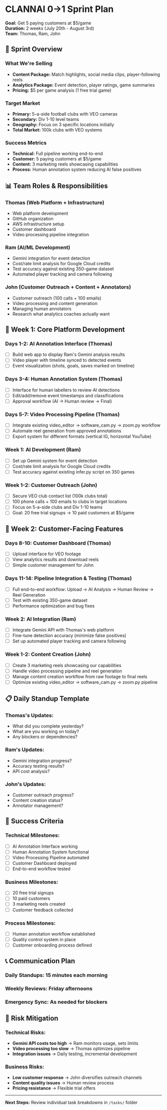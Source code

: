 # CLANNAI 0→1 Sprint Plan
**Goal:** Get 5 paying customers at $5/game  
**Duration:** 2 weeks (July 20th - August 3rd)  
**Team:** Thomas, Ram, John

## 🎯 **Sprint Overview**

### **What We're Selling**
- **Content Package:** Match highlights, social media clips, player-following reels
- **Analytics Package:** Event detection, player ratings, game summaries
- **Pricing:** $5 per game analysis (1 free trial game)

### **Target Market**
- **Primary:** 5-a-side football clubs with VEO cameras
- **Secondary:** Div 1-10 level teams
- **Geography:** Focus on 3 specific locations initially
- **Total Market:** 100k clubs with VEO systems

### **Success Metrics**
- **Technical:** Full pipeline working end-to-end
- **Customer:** 5 paying customers at $5/game
- **Content:** 3 marketing reels showcasing capabilities
- **Process:** Human annotation system reducing AI false positives

## 📊 **Team Roles & Responsibilities**

### **Thomas (Web Platform + Infrastructure)**
- Web platform development
- GitHub organization
- AWS infrastructure setup
- Customer dashboard
- Video processing pipeline integration

### **Ram (AI/ML Development)**
- Gemini integration for event detection
- Cost/rate limit analysis for Google Cloud credits
- Test accuracy against existing 350-game dataset
- Automated player tracking and camera following

### **John (Customer Outreach + Content + Annotators)**
- Customer outreach (100 calls + 100 emails)
- Video processing and content generation
- Managing human annotators
- Research what analytics coaches actually want

## 🚀 **Week 1: Core Platform Development**

### **Days 1-2: AI Annotation Interface (Thomas)**
- [ ] Build web app to display Ram's Gemini analysis results
- [ ] Video player with timeline synced to detected events
- [ ] Event visualization (shots, goals, saves marked on timeline)

### **Days 3-4: Human Annotation System (Thomas)**
- [ ] Interface for human labellers to review AI detections
- [ ] Edit/add/remove event timestamps and classifications
- [ ] Approval workflow (AI → Human review → Final)

### **Days 5-7: Video Processing Pipeline (Thomas)**
- [ ] Integrate existing video_editor → software_cam.py → zoom.py workflow
- [ ] Automate reel generation from approved annotations
- [ ] Export system for different formats (vertical IG, horizontal YouTube)

### **Week 1: AI Development (Ram)**
- [ ] Set up Gemini system for event detection
- [ ] Cost/rate limit analysis for Google Cloud credits
- [ ] Test accuracy against existing infer.py script on 350 games

### **Week 1-2: Customer Outreach (John)**
- [ ] Secure VEO club contact list (100k clubs total)
- [ ] 100 phone calls + 100 emails to clubs in target locations
- [ ] Focus on 5-a-side clubs and Div 1-10 teams
- [ ] Goal: 20 free trial signups → 10 paid customers at $5/game

## 🎯 **Week 2: Customer-Facing Features**

### **Days 8-10: Customer Dashboard (Thomas)**
- [ ] Upload interface for VEO footage
- [ ] View analytics results and download reels
- [ ] Simple customer management for John

### **Days 11-14: Pipeline Integration & Testing (Thomas)**
- [ ] Full end-to-end workflow: Upload → AI Analysis → Human Review → Reel Generation
- [ ] Test with existing 350-game dataset
- [ ] Performance optimization and bug fixes

### **Week 2: AI Integration (Ram)**
- [ ] Integrate Gemini API with Thomas's web platform
- [ ] Fine-tune detection accuracy (minimize false positives)
- [ ] Set up automated player tracking and camera following

### **Week 1-2: Content Creation (John)**
- [ ] Create 3 marketing reels showcasing our capabilities
- [ ] Handle video processing pipeline and reel generation
- [ ] Manage content creation workflow from raw footage to final reels
- [ ] Optimize existing video_editor → software_cam.py → zoom.py pipeline

## 📋 **Daily Standup Template**

### **Thomas's Updates:**
- What did you complete yesterday?
- What are you working on today?
- Any blockers or dependencies?

### **Ram's Updates:**
- Gemini integration progress?
- Accuracy testing results?
- API cost analysis?

### **John's Updates:**
- Customer outreach progress?
- Content creation status?
- Annotator management?

## 🎯 **Success Criteria**

### **Technical Milestones:**
- [ ] AI Annotation Interface working
- [ ] Human Annotation System functional
- [ ] Video Processing Pipeline automated
- [ ] Customer Dashboard deployed
- [ ] End-to-end workflow tested

### **Business Milestones:**
- [ ] 20 free trial signups
- [ ] 10 paid customers
- [ ] 3 marketing reels created
- [ ] Customer feedback collected

### **Process Milestones:**
- [ ] Human annotation workflow established
- [ ] Quality control system in place
- [ ] Customer onboarding process defined

## 📞 **Communication Plan**

### **Daily Standups:** 15 minutes each morning
### **Weekly Reviews:** Friday afternoons
### **Emergency Sync:** As needed for blockers

## 🚨 **Risk Mitigation**

### **Technical Risks:**
- **Gemini API costs too high** → Ram monitors usage, sets limits
- **Video processing too slow** → Thomas optimizes pipeline
- **Integration issues** → Daily testing, incremental development

### **Business Risks:**
- **Low customer response** → John diversifies outreach channels
- **Content quality issues** → Human review process
- **Pricing resistance** → Flexible trial offers

---

**Next Steps:** Review individual task breakdowns in `/tasks/` folder 